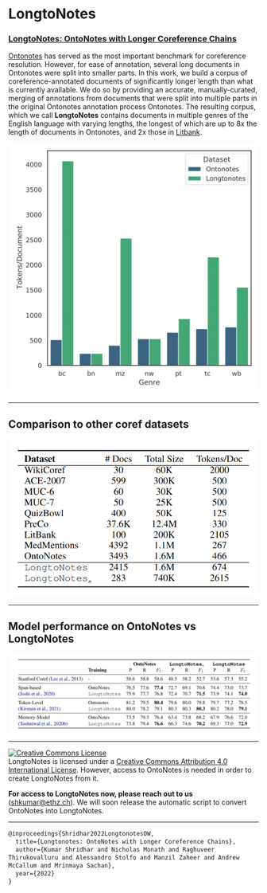 # LongtoNotes
### [LongtoNotes: OntoNotes with Longer Coreference Chains](https://arxiv.org/abs/2210.03650)

[Ontonotes](https://catalog.ldc.upenn.edu/LDC2013T19) has served as the most important benchmark for coreference resolution. However, for ease of annotation, several long documents in Ontonotes were split into smaller parts.
In this work, we build a corpus of coreference-annotated documents of significantly longer length than what is currently available.
We do so by providing an accurate, manually-curated, merging of annotations from documents that were split into multiple parts in the original Ontonotes annotation process Ontonotes.
The resulting corpus, which we call **LongtoNotes** contains documents in multiple genres of the English language with varying lengths, the longest of which are up to 8x the length of documents in Ontonotes, and 2x those in [Litbank](https://github.com/dbamman/litbank).

![Genre wise comparison between OntoNotes and LongtoNotes dataset](Images/genre_comparison.png)


---


## Comparison to other coref datasets

![Comparison between LongtoNotes and other coref dataset](Images/coref_comparison.png)

---


## Model performance on OntoNotes vs LongtoNotes

![Model performance of various models on OntoNotes vs LongtoNotes](Images/model_performance_comparison.png)

---


<a rel="license" href="http://creativecommons.org/licenses/by/4.0/"><img alt="Creative Commons License" style="border-width:0" src="https://i.creativecommons.org/l/by/4.0/88x31.png" /></a><br /><span xmlns:dct="http://purl.org/dc/terms/" href="http://purl.org/dc/dcmitype/Dataset" property="dct:title" rel="dct:type">LongtoNotes</span> is licensed under a <a rel="license" href="http://creativecommons.org/licenses/by/4.0/">Creative Commons Attribution 4.0 International License</a>. However, access to OntoNotes is needed in order to create LongtoNotes from it. 

**For access to LongtoNotes now, please reach out to us** (shkumar@ethz.ch). We will soon release the automatic script to convert OntoNotes into LongtoNotes.

---


```
@inproceedings{Shridhar2022LongtonotesOW,
  title={Longtonotes: OntoNotes with Longer Coreference Chains},
  author={Kumar Shridhar and Nicholas Monath and Raghuveer Thirukovalluru and Alessandro Stolfo and Manzil Zaheer and Andrew McCallum and Mrinmaya Sachan},
  year={2022}
}
```


